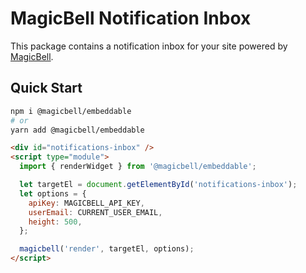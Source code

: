 # MagicBell Notification Inbox

This package contains a notification inbox for your site powered by [MagicBell](https://magicbell.com).

## Quick Start

```sh
npm i @magicbell/embeddable
# or
yarn add @magicbell/embeddable
```

```html
<div id="notifications-inbox" />
<script type="module">
  import { renderWidget } from '@magicbell/embeddable';

  let targetEl = document.getElementById('notifications-inbox');
  let options = {
    apiKey: MAGICBELL_API_KEY,
    userEmail: CURRENT_USER_EMAIL,
    height: 500,
  };

  magicbell('render', targetEl, options);
</script>
```
